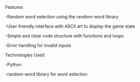 Features 

-Random word selection using the random-word library

-User-friendly interface with ASCII art to display the game state

-Simple and clear code structure with functions and loops

-Error handling for invalid inputs

Technologies Used

-Python

-random-word library for word selection

